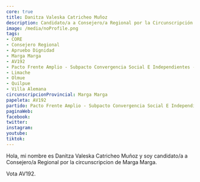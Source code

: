 ```yaml
---
core: true
title: Danitza Valeska Catricheo Muñoz
description: Candidato/a a Consejero/a Regional por la Circunscripción de Marga Marga
image: /media/noProfile.png
tags:
- CORE
- Consejero Regional
- Apruebo Dignidad
- Marga Marga
- AV192
- Pacto Frente Amplio - Subpacto Convergencia Social E Independientes - Independientes
- Limache
- Olmue
- Quilpue
- Villa Alemana
circunscripcionProvincial: Marga Marga
papeleta: AV192
partido: Pacto Frente Amplio - Subpacto Convergencia Social E Independientes - Independientes
paginaWeb:
facebook:
twitter:
instagram:
youtube:
tiktok:
---
```

Hola, mi nombre es Danitza Valeska Catricheo Muñoz y soy candidato/a a Consejero/a Regional por la circunscripcion de Marga Marga.

Vota AV192.